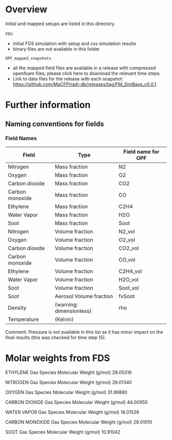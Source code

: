 # Overview
Initial and mapped setups are listed in this directory.

`FDS`: 
  - initial FDS simulation with setup and csv simulation results
  - binary files are not available in this folder
  
`OPF_mapped_snapshots`
  - all the mapped field files are available in a release with compressed openfoam files; please click here to download the relevant time steps.
  - Link to data files for the release with each snapshot: https://github.com/MaCFP/radi-db/releases/tag/FM_SimBase_v0.0.1



# Further information
## Naming conventions for fields

### Field Names

| Field           | Type                     | Field name for OPF |
|-----------------|--------------------------|--------------------|
| Nitrogen        | Mass fraction            | N2                 |
| Oxygen          | Mass fraction            | O2                 |
| Carbon dioxide  | Mass fraction            | CO2                |
| Carbon monoxide | Mass fraction            | CO                 |
| Ethylene        | Mass fraction            | C2H4               |
| Water Vapor     | Mass fraction            | H2O                |
| Soot            | Mass fraction            | Soot               |
| Nitrogen        | Volume fraction          | N2_vol             |
| Oxygen          | Volume fraction          | O2_vol             |
| Carbon dioxide  | Volume fraction          | CO2_vol            |
| Carbon monoxide | Volume fraction          | CO_vol             |
| Ethylene        | Volume fraction          | C2H4_vol           |
| Water Vapor     | Volume fraction          | H2O_vol            |
| Soot            | Volume fraction          | Soot_vol           |
| Soot            | Aerosol Volume fraction  | fvSoot             |
| Density         | (warning: dimensionless) | rho                |
| Temperature     | (Kelvin)                 |                    |

Comment: Pressure is not available in this list as it has minor impact
on the final results (this was checked for time step 15).

# Molar weights from FDS

ETHYLENE Gas Species Molecular Weight (g/mol) 28.05316

NITROGEN Gas Species Molecular Weight (g/mol) 28.01340

OXYGEN Gas Species Molecular Weight (g/mol) 31.99880

CARBON DIOXIDE Gas Species Molecular Weight (g/mol) 44.00950

WATER VAPOR Gas Species Molecular Weight (g/mol) 18.01528

CARBON MONOXIDE Gas Species Molecular Weight (g/mol) 28.01010

SOOT Gas Species Molecular Weight (g/mol) 10.91042
